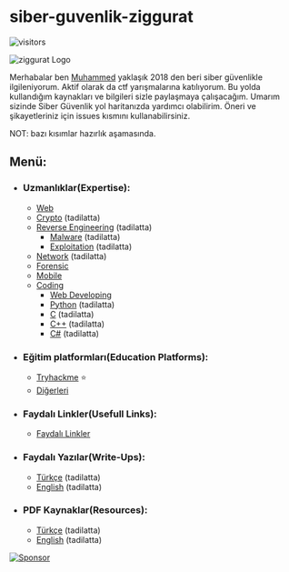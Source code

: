 # siber-guvenlik-ziggurat
 ![visitors](https://visitor-badge.laobi.icu/badge?page_id=mel4mi.siber-guvenlik-ziggurat)
 <p></p>
<img alt="ziggurat Logo" src="https://github.com/mel4mi/siber-guvenlik-ziggurat/blob/main/Depo/resimler/ziggurat-preview.png" />

Merhabalar ben [Muhammed](https://www.linkedin.com/in/muhammed-uzuner/) yaklaşık 2018 den beri siber güvenlikle ilgileniyorum. Aktif olarak da ctf yarışmalarına katılıyorum. Bu yolda kullandığım kaynakları ve bilgileri sizle paylaşmaya çalışacağım. Umarım sizinde Siber Güvenlik yol haritanızda yardımcı olabilirim. Öneri ve şikayetleriniz için issues kısmını kullanabilirsiniz.

NOT: bazı kısımlar hazırlık aşamasında.


## Menü:
  * ### Uzmanlıklar(Expertise):
     * [ Web](/Depo/uzmanlıklar/Web/README.md)
     * [ Crypto](/Depo/uzmanlıklar/Crypto/README.md) (tadilatta)
     * [ Reverse Engineering](/Depo/uzmanlıklar/Reverse_Engineering/README.md) (tadilatta)
       * [Malware](/Depo/uzmanlıklar/Reverse_Engineering/Malware) (tadilatta)
       * [Exploitation](/Depo/uzmanlıklar/Reverse_Engineering/Exploitation) (tadilatta)
     * [ Network](/Depo/uzmanlıklar/Network/README.md) (tadilatta)
     * [ Forensic](/Depo/uzmanlıklar/Forensic/README.md)
     * [ Mobile ](/Depo/uzmanlıklar/Mobile/README.md) 
     * [ Coding](/Depo/uzmanlıklar/Coding/README.md) 
       * [ Web Developing](/Depo/uzmanlıklar/Coding/Web/README.md)
       * [Python](/Depo/uzmanlıklar/Coding/Python/README.md) (tadilatta)
       * [C](/Depo/uzmanlıklar/Coding/C/README.md) (tadilatta)
       * [C++](/Depo/uzmanlıklar/Coding/C++/README.md) (tadilatta)
       * [C#](/Depo/uzmanlıklar/C%23/README.md) (tadilatta)
     
  * ### Eğitim platformları(Education Platforms):
     * [ Tryhackme](https://www.tryhackme.com) :star:
     * [ Diğerleri](/Depo/eğitim_platformları/README.md)   
  * ### Faydalı Linkler(Usefull Links):
     * [Faydalı Linkler](/Depo/faydali_linkler/README.md)
  * ###  Faydalı Yazılar(Write-Ups):
     * [Türkçe](/Depo/faydalı_yazılar/Türkçe/README.md) (tadilatta)
     * [English](/Depo/faydalı_yazılar/English/README.md) (tadilatta)
  * ### PDF Kaynaklar(Resources):
     * [Türkçe](/Depo/kaynaklar/turkce/README.md) (tadilatta)
     * [English](Depo/kaynaklar/english/README.md) (tadilatta)



[![Sponsor](https://img.shields.io/badge/Sponsor-mel4mi-black?logo=GitHubSponsors&style=for-the-badge)](https://github.com/sponsors/mel4mi?frequency=recurring&sponsor=mel4mi)



<!--
## Menü:

* [<img width="18" src="https://static-00.iconduck.com/assets.00/link-chain-icon-256x256-t8asdmp4.png" alt="link" border="0"> Faydalı Linkler](/faydalı-linkler)

* [<img width="18" src="https://static-00.iconduck.com/assets.00/link-chain-icon-256x256-t8asdmp4.png" alt="link" border="0"> Eğitim platformları](/egitim_platformlari)

* [<img width="18" src="https://static-00.iconduck.com/assets.00/link-chain-icon-256x256-t8asdmp4.png" alt="link" border="0"> Faydalı Yazılar](/faydalı-linkler)

* [<img width="18" src="https://static-00.iconduck.com/assets.00/link-chain-icon-256x256-t8asdmp4.png" alt="link" border="0"> PDF Kaynaklar](/kaynaklar)
-->
